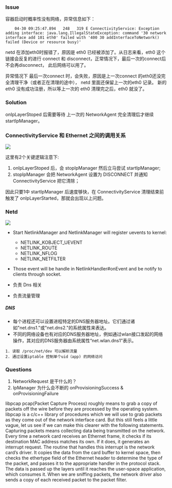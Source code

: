 ### Issue

容器启动时概率性没有网络，异常信息如下：
```
	04-30 09:25:47.894   248   319 E ConnectivityService: Exception adding interface: java.lang.IllegalStateException: command '30 network interface add 101 eth0' failed with '400 30 addInterfaceToNetwork() failed (Device or resource busy)'
```
	
netd 在添加eth0时报错了，原因是 eth0 已经被添加了。从日志来看，eth0 这个链接会反复的进行 connect 和 disconnect，正常情况下，最后一次的connect后不会再disconnect， 此后网络可以用了。

异常情况下 最后一次connect 时，会失败，原因是上一次connect 的eth0还没完全清理干净（或者正在清理的途中）， netd 里面还保留上一次的eth0 记录。 新的eth0 没有成功注册，所以等上一次的 eth0 清理完之后，eth0 就没了。

### Solution

onIpLayerStoped 后需要等待 上一次的 NetworkAgent 完全清理后才继续 startIpManager。

### ConnectivityService 和 Ethernet 之间的调用关系
![](/Users/summer/Workspace/record/flow_of_eth0.png)


这里有2个关键逻辑注意下:
1. onIpLayerStoped 后，会 stopIpManager 然后立马尝试 startIpManager;
2. stopIpManager 会把 NetworkAgent 设置为 DISCONNECT 并通知 ConnectivityService 把它清除；

因此只要1中 startIpManager 后速度够快，在 ConnectivityService 清理结束前触发了 onIpLayerStarted，那就会出现以上问题。

### Netd

![](/Users/summer/Workspace/record/netd_arch.png)


 * Start NetlinkManager and NetlinkManager will register uevents to kernel:
 		
	* NETLINK_KOBJECT_UEVENT
	* NETLINK_ROUTE
	* NETLINK_NFLOG
	* NETLINK_NETFILTER

* Those event will be handle in NetlinkHandler#onEvent and be notify to clients through socket.

* 负责 Dns 相关

* 负责流量管理

##### DNS

* 每个进程还可以设置进程特定的DNS服务器地址。它们通过诸如"net.dns1."或"net.dns2."的系统属性来表达。
* 不同的网络设备也有对应的DNS服务器地址，例如通过wlan接口发起的网络操作，其对应的DNS服务器由系统属性“net.wlan.dns1”表示。



```
1. 读取 /proc/net/dev 可以解析流量
2. 通过设置iptable 控制单个uid（app) 的网络访问
```


### Questions

1. NetworkRequest 是干什么的？
1. IpManager 为什么会不断的 onProvisioningSuccess & onProvisioningFailure


libpcap
pcap(Packet Capture Process) roughly means to grab a copy of packets off the wire before they are processed by the operating system.
libpcap is a c/c++ library of procedures which we will use to grab packets as they come out of the network interface card.
But this still feels a little vague, let us see if we can make this clearer with the following statements.
Capturing packets means collecting data being transmitted on the network. Every time a network card receives an Ethernet frame, it checks if its destination MAC address matches its own. If it does, it generates an interrupt request. The routine that handles this interrupt is the network card’s driver.
It copies the data from the card buffer to kernel space, then checks the ethertype field of the Ethernet header to determine the type of the packet, and passes it to the appropriate handler in the protocol stack. The data is passed up the layers until it reaches the user-space application, which consumes it.
When we are sniffing packets, the network driver also sends a copy of each received packet to the packet filter.